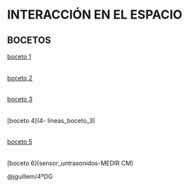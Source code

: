 # INTERACCIÓN EN EL ESPACIO
## BOCETOS
[boceto 1](1-practica_patrones) 
######
[boceto 2](2cylinder_PRUEBA)
######
[boceto 3](3cilindro_texto)
###### 
[boceto 4](4- lineas_boceto_3)
###### 
[boceto 5](SENSOR-CIRCULO)
######
[boceto 6](sensor_untrasonidos-MEDIR CM)





@jguillem/4ºDG 
